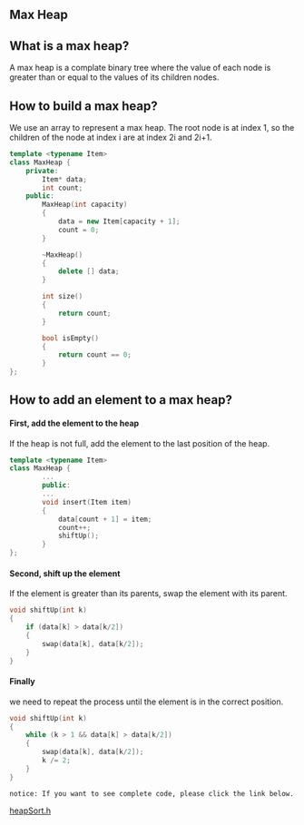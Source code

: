 ## Max Heap
## What is a max heap? 

A max heap is a complate binary tree where the value of each node is greater than or equal to the values of its children nodes.

## How to build a max heap?

We use an array to represent a max heap. The root node is at index 1, so the children of the node at index i are at index 2i and 2i+1.

```C++
template <typename Item>
class MaxHeap {
    private:
        Item* data;
        int count;
    public:
        MaxHeap(int capacity)
        {
            data = new Item[capacity + 1];
            count = 0;
        }

        ~MaxHeap()
        {
            delete [] data;
        }

        int size()
        {
            return count;
        }

        bool isEmpty()
        {
            return count == 0;
        }
};
```

## How to add an element to a max heap?

#### First, add the element to the heap

If the heap is not full, add the element to the last position of the heap. 
```C++
template <typename Item>
class MaxHeap {
        ...
        public:
        ...
        void insert(Item item)
        {
            data[count + 1] = item;
            count++;
            shiftUp();
        }
};
```

#### Second, shift up the element

If the element is greater than its parents, swap the element with its parent.

```C++
void shiftUp(int k)
{
    if (data[k] > data[k/2])
    {
        swap(data[k], data[k/2]);
    }
}
```

#### Finally

we need to repeat the process until the element is in the correct position.

```C++
void shiftUp(int k)
{
    while (k > 1 && data[k] > data[k/2])
    {
        swap(data[k], data[k/2]);
        k /= 2;
    }
}
```

`notice: If you want to see complete code, please click the link below.`

[heapSort.h](../HeapSort/heapSort.h)